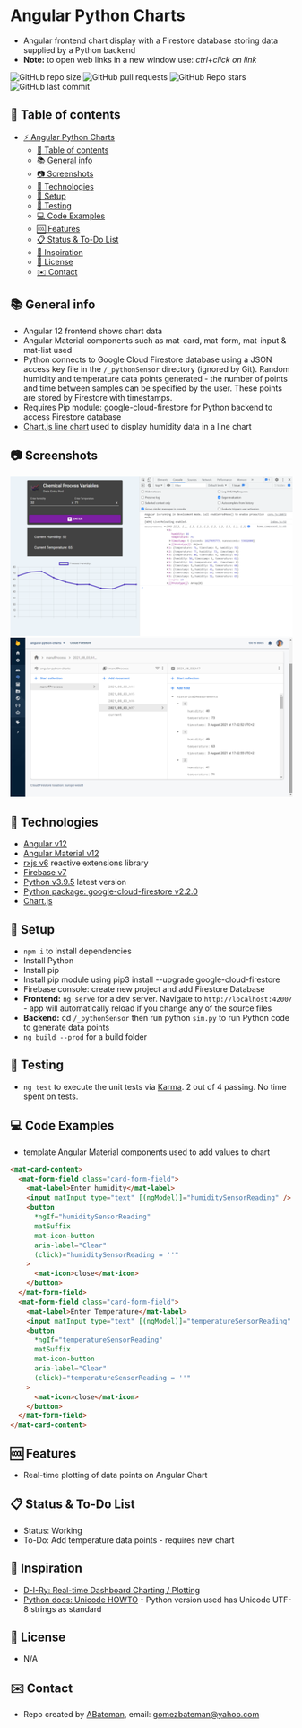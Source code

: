 # Angular Python Charts

* Angular frontend chart display with a Firestore database storing data supplied by a Python backend
* **Note:** to open web links in a new window use: _ctrl+click on link_

![GitHub repo size](https://img.shields.io/github/repo-size/AndrewJBateman/angular-python-charts?style=plastic)
![GitHub pull requests](https://img.shields.io/github/issues-pr/AndrewJBateman/angular-python-charts?style=plastic)
![GitHub Repo stars](https://img.shields.io/github/stars/AndrewJBateman/angular-python-charts?style=plastic)
![GitHub last commit](https://img.shields.io/github/last-commit/AndrewJBateman/angular-python-charts?style=plastic)

## :page_facing_up: Table of contents

* [:zap: Angular Python Charts](#zap-angular-python-charts)
  * [:page_facing_up: Table of contents](#page_facing_up-table-of-contents)
  * [:books: General info](#books-general-info)
  * [:camera: Screenshots](#camera-screenshots)
  * [:signal_strength: Technologies](#signal_strength-technologies)
  * [:floppy_disk: Setup](#floppy_disk-setup)
  * [:flashlight: Testing](#flashlight-testing)
  * [:computer: Code Examples](#computer-code-examples)
  * [:cool: Features](#cool-features)
  * [:clipboard: Status & To-Do List](#clipboard-status--to-do-list)
  * [:clap: Inspiration](#clap-inspiration)
  * [:file_folder: License](#file_folder-license)
  * [:envelope: Contact](#envelope-contact)

## :books: General info

* Angular 12 frontend shows chart data
* Angular Material components such as mat-card, mat-form, mat-input & mat-list used
* Python connects to Google Cloud Firestore database using a JSON access key file in the `/_pythonSensor` directory (ignored by Git). Random humidity and temperature data points generated - the number of points and time between samples can be specified by the user. These points are stored by Firestore with timestamps.
* Requires Pip module: google-cloud-firestore for Python backend to access Firestore database
* [Chart.js line chart](https://github.com/chartjs/Chart.js/blob/master/docs/charts/line.md#configuration-options) used to display humidity data in a line chart

## :camera: Screenshots

![Example screenshot](./img/chart.png)
![Example screenshot](./img/firestore.png)

## :signal_strength: Technologies

* [Angular v12](https://angular.io/)
* [Angular Material v12](https://material.angular.io/)
* [rxjs v6](https://rxjs.dev/) reactive extensions library
* [Firebase v7](https://firebase.google.com/)
* [Python v3.9.5](https://www.python.org/) latest version
* [Python package: google-cloud-firestore v2.2.0](https://pypi.org/project/google-cloud-firestore/)
* [Chart.js](https://www.chartjs.org/docs/3.1.1/)

## :floppy_disk: Setup

* `npm i` to install dependencies
* Install Python
* Install pip
* Install pip module using pip3 install --upgrade google-cloud-firestore
* Firebase console: create new project and add Firestore Database
* **Frontend:** `ng serve` for a dev server. Navigate to `http://localhost:4200/` - app will automatically reload if you change any of the source files
* **Backend:** cd `/_pythonSensor` then run python `sim.py` to run Python code to generate data points
* `ng build --prod` for a build folder

## :flashlight: Testing

* `ng test` to execute the unit tests via [Karma](https://karma-runner.github.io). 2 out of 4 passing. No time spent on tests.

## :computer: Code Examples

* template Angular Material components used to add values to chart

```html
<mat-card-content>
  <mat-form-field class="card-form-field">
    <mat-label>Enter humidity</mat-label>
    <input matInput type="text" [(ngModel)]="humiditySensorReading" />
    <button
      *ngIf="humiditySensorReading"
      matSuffix
      mat-icon-button
      aria-label="Clear"
      (click)="humiditySensorReading = ''"
    >
      <mat-icon>close</mat-icon>
    </button>
  </mat-form-field>
  <mat-form-field class="card-form-field">
    <mat-label>Enter Temperature</mat-label>
    <input matInput type="text" [(ngModel)]="temperatureSensorReading" />
    <button
      *ngIf="temperatureSensorReading"
      matSuffix
      mat-icon-button
      aria-label="Clear"
      (click)="temperatureSensorReading = ''"
    >
      <mat-icon>close</mat-icon>
    </button>
  </mat-form-field>
</mat-card-content>
```

## :cool: Features

* Real-time plotting of data points on Angular Chart

## :clipboard: Status & To-Do List

* Status: Working
* To-Do: Add temperature data points - requires new chart

## :clap: Inspiration

* [D-I-Ry: Real-time Dashboard Charting / Plotting](https://www.youtube.com/watch?v=PY4yjjcThos&t=378s)
* [Python docs: Unicode HOWTO](https://docs.python.org/3/howto/unicode.html) - Python version used has Unicode UTF-8 strings as standard

## :file_folder: License

* N/A

## :envelope: Contact

* Repo created by [ABateman](https://github.com/AndrewJBateman), email: gomezbateman@yahoo.com
